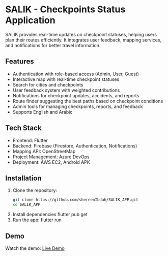 # SALIK - Checkpoints Status Application

SALIK provides real-time updates on checkpoint statuses, helping users plan their routes efficiently. It integrates user feedback, mapping services, and notifications for better travel information.

## Features
- Authentication with role-based access (Admin, User, Guest)
- Interactive map with real-time checkpoint statuses
- Search for cities and checkpoints
- User feedback system with weighted contributions
- Notifications for checkpoint updates, accidents, and reports
- Route finder suggesting the best paths based on checkpoint conditions
- Admin tools for managing checkpoints, reports, and feedback
- Supports English and Arabic

## Tech Stack
- Frontend: Flutter
- Backend: Firebase (Firestore, Authentication, Notifications)
- Mapping API: OpenStreetMap
- Project Management: Azure DevOps
- Deployment: AWS EC2, Android APK

## Installation
1. Clone the repository:
   ```sh
   git clone https://github.com/shereenIbdah/SALIK_APP.git
   cd SALIK_APP
2. Install dependencies
   flutter pub get
3. Run the app:
  flutter run
## Demo
Watch the demo:
[Live Demo ](https://drive.google.com/drive/u/0/folders/1PO1fvQorrInCRx4CEwD9tSGRMREgOGS_)






